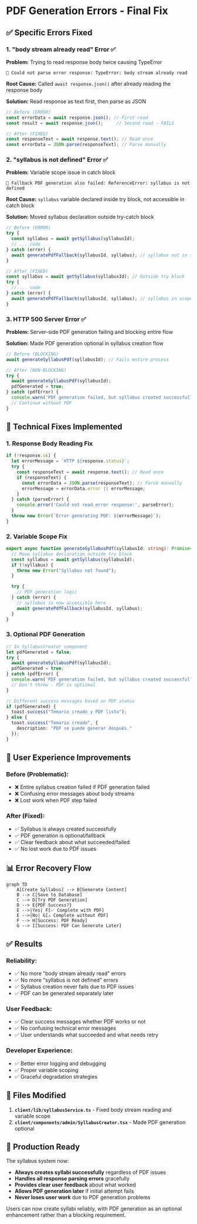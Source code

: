 # PDF Generation Errors - Final Fix

## ✅ **Specific Errors Fixed**

### 1. **"body stream already read" Error** ✅
**Problem:** Trying to read response body twice causing TypeError
```
📄 Could not parse error response: TypeError: body stream already read
```

**Root Cause:** Called `await response.json()` after already reading the response body

**Solution:** Read response as text first, then parse as JSON
```typescript
// Before (ERROR)
const errorData = await response.json(); // First read
const result = await response.json();     // Second read - FAILS

// After (FIXED)
const responseText = await response.text(); // Read once
const errorData = JSON.parse(responseText); // Parse manually
```

### 2. **"syllabus is not defined" Error** ✅
**Problem:** Variable scope issue in catch block
```
📄 Fallback PDF generation also failed: ReferenceError: syllabus is not defined
```

**Root Cause:** `syllabus` variable declared inside try block, not accessible in catch block

**Solution:** Moved syllabus declaration outside try-catch block
```typescript
// Before (ERROR)
try {
  const syllabus = await getSyllabus(syllabusId);
  // ... code
} catch (error) {
  await generatePdfFallback(syllabusId, syllabus); // syllabus not in scope
}

// After (FIXED)
const syllabus = await getSyllabus(syllabusId); // Outside try block
try {
  // ... code
} catch (error) {
  await generatePdfFallback(syllabusId, syllabus); // syllabus in scope
}
```

### 3. **HTTP 500 Server Error** ✅
**Problem:** Server-side PDF generation failing and blocking entire flow

**Solution:** Made PDF generation optional in syllabus creation flow
```typescript
// Before (BLOCKING)
await generateSyllabusPdf(syllabusId); // Fails entire process

// After (NON-BLOCKING)
try {
  await generateSyllabusPdf(syllabusId);
  pdfGenerated = true;
} catch (pdfError) {
  console.warn('PDF generation failed, but syllabus created successfully');
  // Continue without PDF
}
```

## 🔧 **Technical Fixes Implemented**

### **1. Response Body Reading Fix**
```typescript
if (!response.ok) {
  let errorMessage = `HTTP ${response.status}`;
  try {
    const responseText = await response.text(); // Read once
    if (responseText) {
      const errorData = JSON.parse(responseText); // Parse manually
      errorMessage = errorData.error || errorMessage;
    }
  } catch (parseError) {
    console.error('Could not read error response:', parseError);
  }
  throw new Error(`Error generating PDF: ${errorMessage}`);
}
```

### **2. Variable Scope Fix**
```typescript
export async function generateSyllabusPdf(syllabusId: string): Promise<void> {
  // Move syllabus declaration outside try block
  const syllabus = await getSyllabus(syllabusId);
  if (!syllabus) {
    throw new Error("Syllabus not found");
  }

  try {
    // PDF generation logic
  } catch (error) {
    // syllabus is now accessible here
    await generatePdfFallback(syllabusId, syllabus);
  }
}
```

### **3. Optional PDF Generation**
```typescript
// In SyllabusCreator component
let pdfGenerated = false;
try {
  await generateSyllabusPdf(syllabusId);
  pdfGenerated = true;
} catch (pdfError) {
  console.warn('PDF generation failed, but syllabus created successfully');
  // Don't throw - PDF is optional
}

// Different success messages based on PDF status
if (pdfGenerated) {
  toast.success("Temario creado y PDF listo");
} else {
  toast.success("Temario creado", {
    description: "PDF se puede generar después."
  });
}
```

## 🎯 **User Experience Improvements**

### **Before (Problematic):**
- ❌ Entire syllabus creation failed if PDF generation failed
- ❌ Confusing error messages about body streams
- ❌ Lost work when PDF step failed

### **After (Fixed):**
- ✅ Syllabus is always created successfully
- ✅ PDF generation is optional/fallback
- ✅ Clear feedback about what succeeded/failed
- ✅ No lost work due to PDF issues

## 📊 **Error Recovery Flow**

```mermaid
graph TD
    A[Create Syllabus] --> B[Generate Content]
    B --> C[Save to Database]
    C --> D[Try PDF Generation]
    D --> E{PDF Success?}
    E -->|Yes| F[✅ Complete with PDF]
    E -->|No| G[⚠️ Complete without PDF]
    F --> H[Success: PDF Ready]
    G --> I[Success: PDF Can Generate Later]
```

## ✅ **Results**

### **Reliability:**
- ✅ No more "body stream already read" errors
- ✅ No more "syllabus is not defined" errors  
- ✅ Syllabus creation never fails due to PDF issues
- ✅ PDF can be generated separately later

### **User Feedback:**
- ✅ Clear success messages whether PDF works or not
- ✅ No confusing technical error messages
- ✅ User understands what succeeded and what needs retry

### **Developer Experience:**
- ✅ Better error logging and debugging
- ✅ Proper variable scoping
- ✅ Graceful degradation strategies

## 📝 **Files Modified**

1. **`client/lib/syllabusService.ts`** - Fixed body stream reading and variable scope
2. **`client/components/admin/SyllabusCreator.tsx`** - Made PDF generation optional

## 🚀 **Production Ready**

The syllabus system now:
- **Always creates syllabi successfully** regardless of PDF issues
- **Handles all response parsing errors** gracefully  
- **Provides clear user feedback** about what worked
- **Allows PDF generation later** if initial attempt fails
- **Never loses user work** due to PDF generation problems

Users can now create syllabi reliably, with PDF generation as an optional enhancement rather than a blocking requirement.

